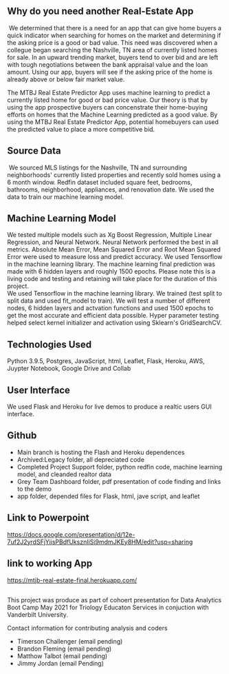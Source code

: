 ## Why do you need another Real-Estate App
​
We determined that there is a need for an app that can give home buyers a quick indicator when searching for homes on the market and determining if the asking price is a good or bad value. This need was discovered when a collegue began searching the Nashville, TN area of currently listed homes for sale. In an upward trending market, buyers tend to over bid and are left with tough negotiations between the bank appraisal value and the loan amount. Using our app, buyers will see if the asking price of the home is already above or below fair market value. 

The MTBJ Real Estate Predictor App uses machine learning to predict a currently listed home for good or bad price value.  Our theory is that by using the app prospective buyers can concenstrate their home-buying efforts on homes that the Machine Learning predicted as a good value. By using the MTBJ Real Estate Predictor App, potential homebuyers can used the predicted value to place a more competitive bid.
​
## Source Data
​
We sourced MLS listings for the Nashville, TN and surrounding neighborhoods' currently listed properties and recently sold homes using a 6 month window. Redfin dataset included square feet, bedrooms, bathrooms, neighborhood, appliances, and renovation date. We used the data  to train our machine learning model.
​
## Machine Learning Model
We tested multiple models such as Xg Boost Regression, Multiple Linear Regression, and Neural Network. Neural Network performed the best in all metrics. Absolute Mean Error, Mean Squared Error and Root Mean Squared Error were used to measure loss and predict accuracy. We used Tensorflow in the machine learning library. The machine learning final prediction was made with 6 hidden layers and roughly 1500 epochs. Please note this is a living code and testing and retaining will take place for the duration of this project.  
​
We used Tensorflow in the machine learning library. We trained (test split to split data and used fit_model to train). We will test a number of different nodes, 6 hidden layers and actvation functions and used 1500 epochs to get the most accurate and efficient data possible. Hyper parameter testing helped select kernel initializer and activation using Sklearn's GridSearchCV. 
​
## Technologies Used
Python 3.9.5, Postgres, JavaScript, html, Leaflet, Flask, Heroku, AWS, Juypter Notebook, Google Drive and Collab
​
## User Interface
We used Flask and Heroku for live demos to produce a realtic users GUI interface. 
​
## Github 
- Main branch is hosting the Flash and Heroku dependences
- Archived:Legacy folder, all depreciated code 
- Completed Project Support folder, python redfin code, machine learning model, and cleanded realtor data
- Grey Team Dashboard folder, pdf presentation of code finding and links to the demo
- app folder, depended files for Flask, html, jave script, and leaflet

## Link to Powerpoint
https://docs.google.com/presentation/d/12e-7uf2J2yrdSFjYiisPBdfUksznIiSi9mdmJKEy8HM/edit?usp=sharing

## link to working App
https://mtjb-real-estate-final.herokuapp.com/


##
This project was produce as part of cohoert presentation for Data Analytics Boot Camp May 2021 for Triology Educaton Services in conjuction with Vanderbilt University. 

Contact information for contributing analysis and coders
- Timerson Challenger (email pending)
- Brandon Fleming (email pending)
- Matthow Talbot (email pending)
- Jimmy Jordan (email Pending) 


